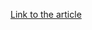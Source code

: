 [Link to the article](https://www.akamai.com/blog/security-research/2024/sep/financial-services-is-awash-in-attacks)
